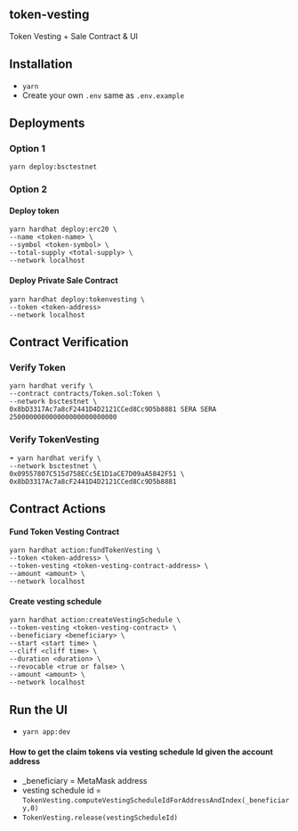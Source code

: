 ## token-vesting

Token Vesting + Sale Contract & UI

## Installation

- `yarn`
- Create your own `.env` same as `.env.example`

## Deployments

### Option 1

```
yarn deploy:bsctestnet
```

### Option 2

#### Deploy token

```
yarn hardhat deploy:erc20 \
--name <token-name> \
--symbol <token-symbol> \
--total-supply <total-supply> \
--network localhost
```

#### Deploy Private Sale Contract

```
yarn hardhat deploy:tokenvesting \
--token <token-address>
--network localhost
```

## Contract Verification

### Verify Token

```
yarn hardhat verify \
--contract contracts/Token.sol:Token \
--network bsctestnet \
0x8bD3317Ac7a8cF2441D4D2121CCed8Cc9D5b8881 SERA SERA 250000000000000000000000000
```

### Verify TokenVesting

```
➜ yarn hardhat verify \
--network bsctestnet \
0x09557807C515d758ECc5E1D1aCE7D09aA5842F51 \
0x8bD3317Ac7a8cF2441D4D2121CCed8Cc9D5b8881
```

## Contract Actions

#### Fund Token Vesting Contract

```
yarn hardhat action:fundTokenVesting \
--token <token-address> \
--token-vesting <token-vesting-contract-address> \
--amount <amount> \
--network localhost
```

#### Create vesting schedule

```
yarn hardhat action:createVestingSchedule \
--token-vesting <token-vesting-contract> \
--beneficiary <beneficiary> \
--start <start time> \
--cliff <cliff time> \
--duration <duration> \
--revocable <true or false> \
--amount <amount> \
--network localhost
```

## Run the UI

- `yarn app:dev`

#### How to get the claim tokens via vesting schedule Id given the account address

- \_beneficiary = MetaMask address
- vesting schedule id = `TokenVesting.computeVestingScheduleIdForAddressAndIndex(_beneficiary,0)`
- `TokenVesting.release(vestingScheduleId)`

